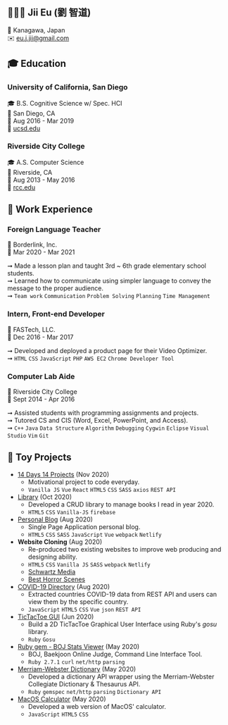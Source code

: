 
## 👨🏻‍💻 Jii Eu (劉 智道)

📍 Kanagawa, Japan <br />
✉️  eu.j.jii@gmail.com <br />

## 🎓 Education

### University of California, San Diego
🎓 B.S. Cognitive Science w/ Spec. HCI <br />
📍  San Diego, CA  <br />
📅  Aug 2016 - Mar 2019 <br />
🔗  [ucsd.edu](https://ucsd.edu)

### Riverside City College
🎓 A.S. Computer Science <br />
📍 Riverside, CA <br />
📅  Aug 2013 - May 2016 <br />
🔗  [rcc.edu](http://www.rcc.edu)

## 💼 Work Experience

### Foreign Language Teacher

🏢  Borderlink, Inc. <br />
📅  Mar 2020 - Mar 2021 <br />

➞ Made a lesson plan and taught 3rd ~ 6th grade elementary school students. <br />
➞ Learned how to communicate using simpler language to convey the message to the proper audience. <br />
➞ `Team work` `Communication` `Problem Solving` `Planning` `Time Management`

### Intern, Front-end Developer

🏢  FASTech, LLC. <br />
📅  Dec 2016 - Mar 2017 <br />

➞ Developed and deployed a product page for their Video Optimizer. <br />
➞ `HTML` `CSS` `JavaScript` `PHP` `AWS EC2` `Chrome Developer Tool` 

### Computer Lab Aide

🏢  Riverside City College <br />
📅  Sept 2014 - Apr 2016 <br />

➞ Assisted students with programming assignments and projects. <br />
➞ Tutored CS and CIS (Word, Excel, PowerPoint, and Access). <br />
➞ `C++` `Java` `Data Structure` `Algorithm` `Debugging` `Cygwin` `Eclipse` `Visual Studio` `Vim` `Git`

## 🧸 Toy Projects

-  [14 Days 14 Projects](https://github.com/bugxvii/14Days_14Projects) (Nov 2020)
    - Motivational project to code everyday.
    - `Vanilla JS` `Vue` `React` `HTML5` `CSS` `SASS` `axios` `REST API`
- [Library](https://github.com/bugxvii/library) (Oct 2020)
    - Developed a CRUD library to manage books I read in year 2020.
    - `HTML5` `CSS`  `Vanilla-JS` `firebase`
- [Personal Blog](https://github.com/bugxvii/vue-blog) (Aug 2020)
    - Single Page Application personal blog.
    - `HTML5` `CSS` `SASS` `JavaScript` `Vue` `webpack` `Netlify`
- **Website Cloning** (Aug 2020)
    - Re-produced two existing websites to improve web producing and designing ability.
    - `HTML5` `CSS` `Vanilla JS` `SASS` `webpack` `Netlify`
    - [Schwartz Media](https://github.com/bugxvii/clone-schwartz-media)
    - [Best Horror Scenes](https://github.com/bugxvii/clone-best-horror-scenes)
- [COVID-19 Directory](https://github.com/bugxvii/covid-directory) (Aug 2020)
    - Extracted countries COVID-19 data from REST API and users can view them by the specific country.
    - `JavaScript` `HTML5` `CSS` `Vue` `json` `REST API`
- [TicTacToe GUI](https://github.com/bugxvii/ruby-toy-projects/tree/master/tic-tac-toe/gui) (Jun 2020)
    - Build a 2D TicTacToe Graphical User Interface using Ruby's *gosu* library.
    - `Ruby` `Gosu`
- [Ruby gem - BOJ Stats Viewer](https://github.com/bugxvii/boj-solvedac) (May 2020)
    - BOJ, Baekjoon Online Judge, Command Line Interface Tool.
    - `Ruby 2.7.1` `curl` `net/http` `parsing`
- [Merriam-Webster Dictionary](https://github.com/bugxvii/mw-dictionary) (May 2020)
    - Developed a dictionary API wrapper using the Merriam-Webster Collegiate Dictionary & Thesaurus API.
    - `Ruby` `gemspec` `net/http` `parsing` `Dictionary API`
- [MacOS Calculator](https://github.com/bugxvii/mac-calculator) (May 2020)
    - Developed a web version of MacOS' calculator.
    - `JavaScript` `HTML5` `CSS`